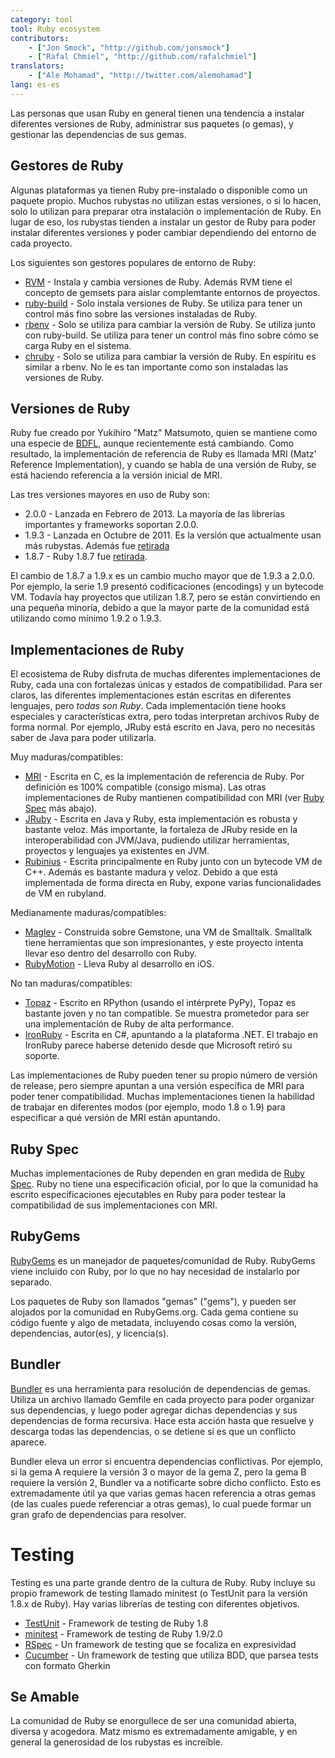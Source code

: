```yaml
---
category: tool
tool: Ruby ecosystem
contributors:
    - ["Jon Smock", "http://github.com/jonsmock"]
    - ["Rafal Chmiel", "http://github.com/rafalchmiel"]
translators:
    - ["Ale Mohamad", "http://twitter.com/alemohamad"]
lang: es-es
---
```


Las personas que usan Ruby en general tienen una tendencia a instalar diferentes
versiones de Ruby, administrar sus paquetes (o gemas), y gestionar las
dependencias de sus gemas.

## Gestores de Ruby

Algunas plataformas ya tienen Ruby pre-instalado o disponible como un paquete
propio. Muchos rubystas no utilizan estas versiones, o si lo hacen, solo lo
utilizan para preparar otra instalación o implementación de Ruby. En lugar de
eso, los rubystas tienden a instalar un gestor de Ruby para poder instalar
diferentes versiones y poder cambiar dependiendo del entorno de cada proyecto.

Los siguientes son gestores populares de entorno de Ruby:

* [RVM](https://rvm.io/) - Instala y cambia versiones de Ruby. Además RVM tiene
  el concepto de gemsets para aislar complemtante entornos de proyectos.
* [ruby-build](https://github.com/sstephenson/ruby-build) - Solo instala
  versiones de Ruby. Se utiliza para tener un control más fino sobre las
  versiones instaladas de Ruby.
* [rbenv](https://github.com/sstephenson/rbenv) - Solo se utiliza para cambiar
  la versión de Ruby. Se utiliza junto con ruby-build. Se utiliza para tener un
  control más fino sobre cómo se carga Ruby en el sistema.
* [chruby](https://github.com/postmodern/chruby) - Solo se utiliza para cambiar
  la versión de Ruby. En espíritu es similar a rbenv. No le es tan importante
  como son instaladas las versiones de Ruby.

## Versiones de Ruby

Ruby fue creado por Yukihiro "Matz" Matsumoto, quien se mantiene como una
especie de [BDFL](https://en.wikipedia.org/wiki/Benevolent_Dictator_for_Life),
aunque recientemente está cambiando. Como resultado, la implementación de
referencia de Ruby es llamada MRI (Matz' Reference Implementation), y cuando se
habla de una versión de Ruby, se está haciendo referencia a la versión inicial
de MRI.

Las tres versiones mayores en uso de Ruby son:

* 2.0.0 - Lanzada en Febrero de 2013. La mayoría de las librerías importantes y
  frameworks soportan 2.0.0.
* 1.9.3 - Lanzada en Octubre de 2011. Es la versión que actualmente usan más
  rubystas. Además fue
  [retirada](https://www.ruby-lang.org/en/news/2015/02/23/support-for-ruby-1-9-3-has-ended/)
* 1.8.7 - Ruby 1.8.7 fue
  [retirada](http://www.ruby-lang.org/en/news/2013/06/30/we-retire-1-8-7/).

El cambio de 1.8.7 a 1.9.x es un cambio mucho mayor que de 1.9.3 a 2.0.0. Por
ejemplo, la serie 1.9 presentó codificaciones (encodings) y un bytecode VM.
Todavía hay proyectos que utilizan 1.8.7, pero se están convirtiendo en una
pequeña minoría, debido a que la mayor parte de la comunidad está utilizando
como mínimo 1.9.2 o 1.9.3.

## Implementaciones de Ruby

El ecosistema de Ruby disfruta de muchas diferentes implementaciones de Ruby,
cada una con fortalezas únicas y estados de compatibilidad. Para ser claros, las
diferentes implementaciones están escritas en diferentes lenguajes, pero *todas
son Ruby*. Cada implementación tiene hooks especiales y características extra,
pero todas interpretan archivos Ruby de forma normal. Por ejemplo, JRuby está
escrito en Java, pero no necesitás saber de Java para poder utilizarla.

Muy maduras/compatibles:

* [MRI](https://github.com/ruby/ruby) - Escrita en C, es la implementación de
  referencia de Ruby. Por definición es 100% compatible (consigo misma). Las
  otras implementaciones de Ruby mantienen compatibilidad con MRI (ver
  [Ruby Spec](#ruby-spec) más abajo).
* [JRuby](http://jruby.org/) - Escrita en Java y Ruby, esta implementación es
  robusta y bastante veloz. Más importante, la fortaleza de JRuby reside en la
  interoperabilidad con JVM/Java, pudiendo utilizar herramientas, proyectos y
  lenguajes ya existentes en JVM.
* [Rubinius](http://rubini.us/) - Escrita principalmente en Ruby junto con un
  bytecode VM de C++. Además es bastante madura y veloz. Debido a que está
  implementada de forma directa en Ruby, expone varias funcionalidades de VM en
  rubyland.

Medianamente maduras/compatibles:

* [Maglev](http://maglev.github.io/) - Construida sobre Gemstone, una VM de
  Smalltalk. Smalltalk tiene herramientas que son impresionantes, y este
  proyecto intenta llevar eso dentro del desarrollo con Ruby.
* [RubyMotion](http://www.rubymotion.com/) - Lleva Ruby al desarrollo en iOS.

No tan maduras/compatibles:

* [Topaz](http://topazruby.com/) - Escrito en RPython (usando el intérprete
  PyPy), Topaz es bastante joven y no tan compatible. Se muestra prometedor para
  ser una implementación de Ruby de alta performance.
* [IronRuby](http://ironruby.net/) - Escrita en C#, apuntando a la plataforma
  .NET. El trabajo en IronRuby parece haberse detenido desde que Microsoft
  retiró su soporte.

Las implementaciones de Ruby pueden tener su propio número de versión de
release, pero siempre apuntan a una versión específica de MRI para poder tener
compatibilidad. Muchas implementaciones tienen la habilidad de trabajar en
diferentes modos (por ejemplo, modo 1.8 o 1.9) para especificar a qué versión de
MRI están apuntando.

## Ruby Spec

Muchas implementaciones de Ruby dependen en gran medida de
[Ruby Spec](https://github.com/ruby/spec). Ruby no tiene una especificación oficial, por
lo que la comunidad ha escrito especificaciones ejecutables en Ruby para poder
testear la compatibilidad de sus implementaciones con MRI.

## RubyGems

[RubyGems](http://rubygems.org/) es un manejador de paquetes/comunidad de Ruby.
RubyGems viene incluido con Ruby, por lo que no hay necesidad de instalarlo por
separado.

Los paquetes de Ruby son llamados "gemas" ("gems"), y pueden ser alojados por la
comunidad en RubyGems.org. Cada gema contiene su código fuente y algo de
metadata, incluyendo cosas como la versión, dependencias, autor(es), y
licencia(s).

## Bundler

[Bundler](http://bundler.io/) es una herramienta para resolución de dependencias
de gemas. Utiliza un archivo llamado Gemfile en cada proyecto para poder
organizar sus dependencias, y luego poder agregar dichas dependencias y sus
dependencias de forma recursiva. Hace esta acción hasta que resuelve y descarga
todas las dependencias, o se detiene si es que un conflicto aparece.

Bundler eleva un error si encuentra dependencias conflictivas. Por ejemplo, si
la gema A requiere la versión 3 o mayor de la gema Z, pero la gema B requiere la
versión 2, Bundler va a notificarte sobre dicho conflicto. Esto es
extremadamente útil ya que varias gemas hacen referencia a otras gemas (de las
cuales puede referenciar a otras gemas), lo cual puede formar un gran grafo de
dependencias para resolver.

# Testing

Testing es una parte grande dentro de la cultura de Ruby. Ruby incluye su propio
framework de testing llamado minitest (o TestUnit para la versión 1.8.x de
Ruby). Hay varias librerías de testing con diferentes objetivos.

* [TestUnit](http://ruby-doc.org/stdlib-1.8.7/libdoc/test/unit/rdoc/Test/Unit.html) - Framework de testing de Ruby 1.8
* [minitest](http://ruby-doc.org/stdlib-2.0.0/libdoc/minitest/rdoc/MiniTest.html) - Framework de testing de Ruby 1.9/2.0
* [RSpec](http://rspec.info/) - Un framework de testing que se focaliza en expresividad
* [Cucumber](http://cukes.info/) - Un framework de testing que utiliza BDD, que parsea tests con formato Gherkin

## Se Amable

La comunidad de Ruby se enorgullece de ser una comunidad abierta, diversa y
acogedora. Matz mismo es extremadamente amigable, y en general la generosidad de
los rubystas es increíble.

